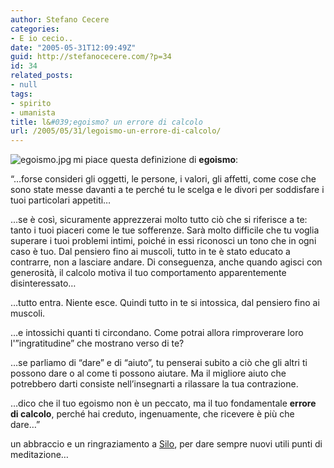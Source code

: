 ```yaml
---
author: Stefano Cecere
categories:
- E io cecio..
date: "2005-05-31T12:09:49Z"
guid: http://stefanocecere.com/?p=34
id: 34
related_posts:
- null
tags:
- spirito
- umanista
title: l&#039;egoismo? un errore di calcolo
url: /2005/05/31/legoismo-un-errore-di-calcolo/
---
```


[<img alt="egoismo.jpg" src="http://stefanocecere.com/wp-content/uploads/sites/3/2008/04/egoismo.thumbnail.jpg" align="left" />](http://stefanocecere.com/wp-content/uploads/sites/3/2008/04/egoismo.jpg "egoismo.jpg")mi piace questa definizione di <span style="font-weight: bold">egoismo</span>:

&#8220;&#8230;forse consideri gli oggetti, le persone, i valori, gli affetti, come cose che sono state messe davanti a te perché tu le scelga e le divori per soddisfare i tuoi particolari appetiti&#8230;

&#8230;se è così, sicuramente apprezzerai molto tutto ciò che si riferisce a te: tanto i tuoi piaceri come le tue sofferenze. Sarà molto difficile che tu voglia superare i tuoi problemi intimi, poiché in essi riconosci un tono che in ogni caso è tuo. Dal pensiero fino ai muscoli, tutto in te è stato educato a contrarre, non a lasciare andare. Di conseguenza, anche quando agisci con generosità, il calcolo motiva il tuo comportamento apparentemente disinteressato&#8230;

&#8230;tutto entra. Niente esce. Quindi tutto in te si intossica, dal pensiero fino ai muscoli.

&#8230;e intossichi quanti ti circondano. Come potrai allora rimproverare loro l'&#8221;ingratitudine&#8221; che mostrano verso di te?

&#8230;se parliamo di &#8220;dare&#8221; e di &#8220;aiuto&#8221;, tu penserai subito a ciò che gli altri ti possono dare o al come ti possono aiutare. Ma il migliore aiuto che potrebbero darti consiste nell&#8217;insegnarti a rilassare la tua contrazione.

&#8230;dico che il tuo egoismo non è un peccato, ma il tuo fondamentale <span style="font-weight: bold">errore di calcolo</span>, perché hai creduto, ingenuamente, che ricevere è più che dare&#8230;&#8221;

un abbraccio e un ringraziamento a [Silo](http://www.silo.net), per dare sempre nuovi utili punti di meditazione&#8230;